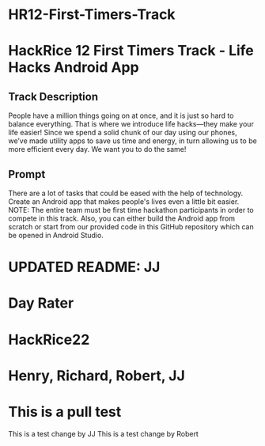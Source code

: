 
# HR12-First-Timers-Track
# HackRice 12 First Timers Track - Life Hacks Android App

## Track Description
People have a million things going on at once, and it is just so hard to balance everything. That is where we introduce life hacks—they make your life easier! Since we spend a solid chunk of our day using our phones, we’ve made utility apps to save us time and energy, in turn allowing us to be more efficient every day. We want you to do the same!


## Prompt
There are a lot of tasks that could be eased with the help of technology. Create an Android app that makes people's lives even a little bit easier.
NOTE: The entire team must be first time hackathon participants in order to compete in this track. Also, you can either build the Android app from scratch or start from our provided code in this GitHub repository which can be opened in Android Studio.

UPDATED README: JJ
=======
# Day Rater
# HackRice22
# Henry, Richard, Robert, JJ

This is a pull test
=======
This is a test change by JJ
This is a test change by Robert
